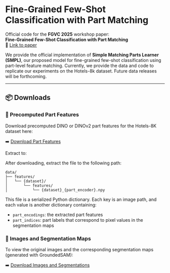 # Fine-Grained Few-Shot Classification with Part Matching

Official code for the **FGVC 2025** workshop paper:  
**Fine-Grained Few-Shot Classification with Part Matching**  
📄 [Link to paper](https://your-paper-link.com)

We provide the official implementation of **Simple Matching Parts Learner (SMPL)**, our proposed model for fine-grained few-shot classification using part-level feature matching. Currently, we provide the data and code to replicate our experiments on the Hotels-8k dataset. Future data releases will be forthcoming.

---

## 📦 Downloads

### 🔹 Precomputed Part Features
Download precomputed DINO or DINOv2 part features for the Hotels-8K dataset here:

➡️ [Download Part Features](https://your-part-features-link.com)

Extract to:

After downloading, extract the file to the following path:
```
data/
├── features/
│   └── {dataset}/
│       └── features/
│           └── {dataset}_{part_encoder}.npy
```

This file is a serialized Python dictionary. Each key is an image path, and each value is another dictionary containing:
- `part_encodings`: the extracted part features
- `part_indices`: part labels that correspond to pixel values in the segmentation maps
### 🔹 Images and Segmentation Maps
To view the original images and the corresponding segmentation maps (generated with GroundedSAM):

➡️ [Download Images and Segmentations](https://your-image-and-maps-link.com)